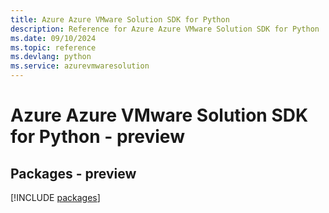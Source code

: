 ```yaml
---
title: Azure Azure VMware Solution SDK for Python
description: Reference for Azure Azure VMware Solution SDK for Python
ms.date: 09/10/2024
ms.topic: reference
ms.devlang: python
ms.service: azurevmwaresolution
---
```

# Azure Azure VMware Solution SDK for Python - preview
## Packages - preview
[!INCLUDE [packages](azure-vmware-solution-index.md)]